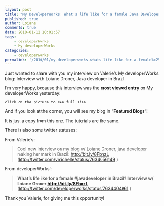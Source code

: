 ```yaml
---
layout: post
title: "My DeveloperWorks: What's life like for a female Java Developer in Brazil?"
published: true
author: Loiane
comments: true
date: 2010-01-12 10:01:57
tags:
    - developerWorks
    - My developerWorks
categories:
    - developerworks
permalink: '/2010/01/my-developerworks-whats-life-like-for-a-female%c2%a0java-developer-in-brazil'
---
```

Just wanted to share with you my interview on Valerie&#8217;s My developerWorks blog: Interview with Loiane Groner, Java developer in Brazil.

I&#8217;m very happy, because this interview was the **most viewed entry** on My developerWorks yesterday:


  
  
  
    click on the picture to see full size
  


And if you look at the corner, you will see my blog in &#8220;**Featured Blogs**&#8220;! 

It is just a copy from this one. The tutorials are the same.

There is also some twitter statuses:

From Valerie&#8217;s:

> 
>   Cool new interview on my blog w/ Loiane Groner, java developer making her mark in Brazil: http://bit.ly/8FbnzL (http://twitter.com/vmichelle/status/7634056149 )
> 

From developerWorks&#8217;:

> **What&#8217;s life like for a female #javadeveloper in Brazil? Interview w/ Loiane Groner http://bit.ly/8FbnzL** (http://twitter.com/developerworks/status/7634404961 )


  Thank you Valerie, for giving me this opportunity!

